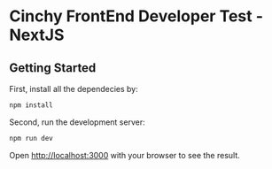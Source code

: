 # Cinchy FrontEnd Developer Test - NextJS

## Getting Started

First, install all the dependecies by:

```bash
npm install
```

Second, run the development server:

```bash
npm run dev
```

Open [http://localhost:3000](http://localhost:3000) with your browser to see the result.

